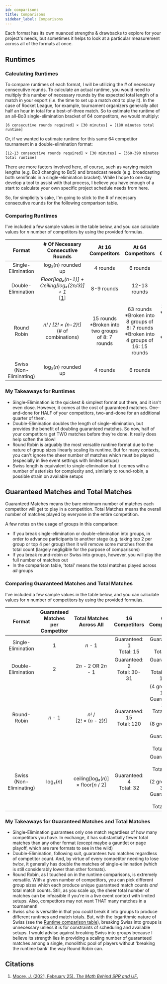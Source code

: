 ```yaml
---
id: comparisons
title: Comparisons
sidebar_label: Comparisons
---
```


Each format has its own nuanced strengths & drawbacks to explore for your project's needs, but sometimes it helps to look at a particular measurement across all of the formats at once.

## Runtimes

### Calculating Runtimes

To compare runtimes of each format, I will be utilizing the # of necessary consecutive rounds.
To calculate an actual runtime, you would need to multiply this number of necessary rounds by the expected total length of a match in your esport (i.e. the time to set up a match *and* to play it).
In the case of Rocket League, for example, tournament organizers generally allot half an hour in total for a best-of-three match.
So to estimate the runtime of an all-Bo3 single-elimination bracket of 64 competitors, we would multiply:

`[6 consecutive rounds required] × [30 minutes] = [180 minutes total runtime]`

Or, if we wanted to estimate runtime for this same 64 competitor tournament in a double-elimination format:

`[12-13 consecutive rounds required] × [30 minutes] = [360-390 minutes total runtime]`

There are more factors involved here, of course, such as varying match lengths (e.g. Bo3 changing to Bo5) and broadcast needs (e.g. broadcasting both semifinals in a single-elimination bracket).
While I hope to one day develop a tool to assist with that process, I believe you have enough of a start to calculate your own specific project schedule needs from here.

So, for simplicity's sake, I'm going to stick to the # of necessary consecutive rounds for the following comparison table.

### Comparing Runtimes

I've included a few sample values in the table below, and you can calculate values for *n* number of competitors by using the provided formulas.

| Format                  | # Of Necessary Consecutive Rounds | At 16 Competitors    | At 64 Competitors   | At 256 Competitors |
|:------------------------:|:-----:|:---------:|:------------------:| :----: |
| Single-Elimination      | log₂(n) rounded up    | 4 rounds     | 6 rounds      | 8 rounds  |
| Double-Elimination      | *Floor[log₂(n-1)] + Ceiling[log₂(2n/3)] + 1* <br />[[1](#citations)]   | 8-9 rounds    | 12-13 rounds   | 16-17 rounds  |
| Round Robin             | *n! / [2! × (n-2)!]* <br /> (# of combinations)     | 15 rounds   <br />\*Broken into two groups of 8: 7 rounds  | 63 rounds  <br />\*Broken into 8 groups of 8: 7 rounds  <br />\*Broken into 4 groups of 16: 15 rounds  | 255 rounds  <br />\*Broken into 16 groups of 16: 15 rounds  <br />\*Broken into 32 groups of 8: 7 rounds  |
| Swiss (Non-Eliminating) | log₂(*n*) rounded up  | 4 rounds        | 6 rounds        | 8 rounds  |

### My Takeaways for Runtimes

* Single-Elimination is the quickest & simplest format out there, and it isn't even close.
  However, it comes at the cost of guaranteed matches.
  One-and-done for HALF of your competitors, two-and-done for an additional quarter of them.
* Double-Elimination doubles the length of single-elimination, but provides the benefit of doubling guaranteed matches.
  So now, half of your competitors get TWO matches before they're done.
  It really does help soften the blow!
* Round Robin is arguably the most versatile runtime format due to the nature of group sizes linearly scaling its runtime.
  But for many contexts, you can't ignore the sheer number of matches which must be played (especially in live event settings with limited setups)
* Swiss length is equivalent to single-elimination but it comes with a number of asterisks for complexity and, similarly to round-robin, a possible strain on available setups

## Guaranteed Matches and Total Matches

Guaranteed Matches means the bare minimum number of matches each competitor will get to play in a competition.
Total Matches means the overall number of matches played by everyone in the entire competition.

A few notes on the usage of groups in this comparison:

* If you break single-elimination or double-elimination into groups, in order to advance participants to another stage (e.g. taking top 2 per group or top 4 per group)
  then it will remove some matches from the total count (largely negligible for the purpose of comparisons)
* If you break round-robin or Swiss into groups, however, you will play the full number of matches out
* In the comparison table, 'total' means the total matches played across *all* groups

### Comparing Guaranteed Matches and Total Matches

I've included a few sample values in the table below, and you can calculate values for *n* number of competitors by using the provided formulas.

| Format | Guaranteed Matches <br /> per Competitor | Total Matches <br /> Across All | 16 Competitors | 64 Competitors | 256 Competitors |
|:---:|:---:|:---:|:---:|:---:|:---:|
| Single-Elimination | 1 | *n* - 1 | Guaranteed: 1 <br />Total: 15 | Guaranteed: 1 <br />Total: 63 | Guaranteed: 1 <br />Total: 255 |
| Double-Elimination | 2 | 2*n* - 2 OR 2*n* - 1 | Guaranteed: 2 <br />Total: 30-31 | Guaranteed: 2 <br />Total: 126-127 | Guaranteed: 2 <br />Total: 510-511 |
| Round-Robin | *n* - 1 | *n*! / <br />[2! × (*n* - 2)!] | Guaranteed: 15 <br />Total: 120 | (4 groups of 16) <br />Guaranteed: 15 <br />Total: 480 <br /> <br />(8 groups of 8) <br />Guaranteed: 7 <br />Total: 224 | (16 groups of 16) <br />Guaranteed: 15 <br />Total: 1920 <br /> <br />(32 groups of 8) <br />Guaranteed: 7 <br />Total: 896 |
| Swiss (Non-Eliminating) | log₂(*n*) | ceiling[log₂(*n*)] <br />× floor[*n* / 2] | Guaranteed: 4 <br />Total: 32 | Guaranteed: 6 <br />Total: 192<br /><br />(2 groups of 32) <br />Guaranteed: 5 <br />Total: 160  | Guaranteed: 8 <br />Total: 1024 <br /><br />(2 groups of 128) <br />Guaranteed: 6 <br />Total: 896  |

### My Takeaways for Guaranteed Matches and Total Matches

* Single-Elimination guarantees only one match regardless of how many competitors you have.
  In exchange, it has substantially fewer total matches than any other format (except maybe a gauntlet or page playoff, which are rare formats to see in the wild)
* Double-Elimination, following suit, guarantees two matches regardless of competitor count.
  And, by virtue of every competitor needing to lose *twice*, it generally has double the matches of single-elimination (which is still considerably lower than other formats).
* Round Robin, as I touched on in the runtime comparisons, is extremely versatile.
  With a given number of competitors, you can pick different group sizes which each produce unique guaranteed match counts *and* total match counts.
  Still, as you scale up, the sheer total number of matches can be infeasible if you're in a live event context with limited setups.
  Also, competitors may not want THAT many matches in a tournament!
* Swiss *also* is versatile in that you *could* break it into groups to produce different runtimes and match totals.
  But, with the logarithmic nature of Swiss (see the [Runtime comparison table](comparisons#comparing-runtimes)), breaking Swiss into groups is unnecessary unless it is for constraints of scheduling and available setups.
  I would advise against breaking Swiss into groups because I believe its strength lies in providing a scaling number of guaranteed matches among a single, monolithic pool of players without 'breaking the runtime bank' the way Round Robin can.

## Citations

1. [Moore, J. (2021, February 25). *The Math Behind SPR and UF*.](https://www.pgstats.com/articles/spr-uf-extra-mathematical-details)
